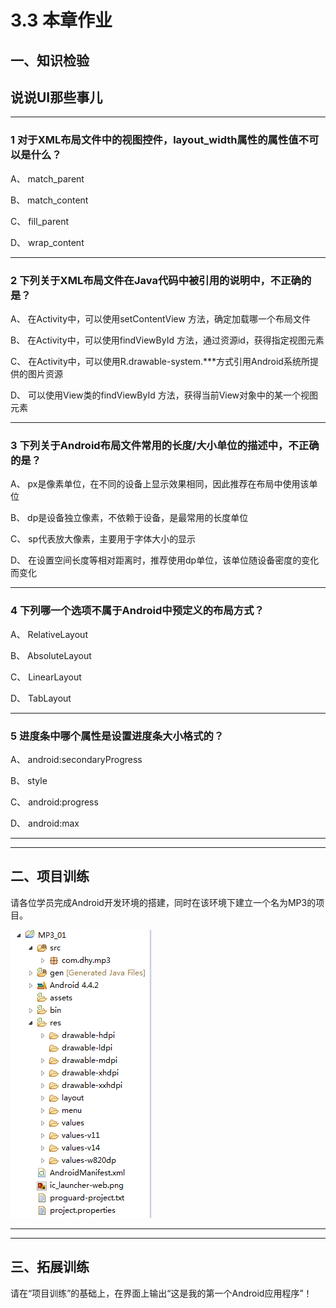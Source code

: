 # 3.3 本章作业

## 一、知识检验

> 
## 说说UI那些事儿

----

### 1 对于XML布局文件中的视图控件，layout_width属性的属性值不可以是什么？

A、 match_parent

B、 match_content

C、 fill_parent

D、 wrap_content

----

### 2 下列关于XML布局文件在Java代码中被引用的说明中，不正确的是？

A、 在Activity中，可以使用setContentView 方法，确定加载哪一个布局文件

B、 在Activity中，可以使用findViewById 方法，通过资源id，获得指定视图元素

C、 在Activity中，可以使用R.drawable-system.\*\*\*方式引用Android系统所提供的图片资源

D、 可以使用View类的findViewById 方法，获得当前View对象中的某一个视图元素


----

### 3 下列关于Android布局文件常用的长度/大小单位的描述中，不正确的是？

A、 px是像素单位，在不同的设备上显示效果相同，因此推荐在布局中使用该单位

B、 dp是设备独立像素，不依赖于设备，是最常用的长度单位

C、 sp代表放大像素，主要用于字体大小的显示

D、 在设置空间长度等相对距离时，推荐使用dp单位，该单位随设备密度的变化而变化

----

### 4 下列哪一个选项不属于Android中预定义的布局方式？

A、 RelativeLayout

B、 AbsoluteLayout

C、 LinearLayout

D、 TabLayout

----

### 5 进度条中哪个属性是设置进度条大小格式的？

A、 android:secondaryProgress

B、 style

C、 android:progress

D、 android:max

----

----

## 二、项目训练

请各位学员完成Android开发环境的搭建，同时在该环境下建立一个名为MP3的项目。

![android_project_lists.png](/images/chapter1/android_project_lists.png)

----

----

## 三、拓展训练

请在“项目训练”的基础上，在界面上输出“这是我的第一个Android应用程序”！